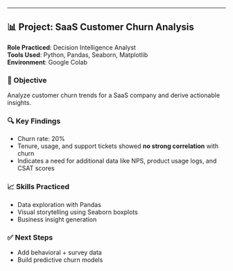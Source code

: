 ---

## 📊 Project: SaaS Customer Churn Analysis

**Role Practiced**: Decision Intelligence Analyst  
**Tools Used**: Python, Pandas, Seaborn, Matplotlib  
**Environment**: Google Colab

### 🎯 Objective
Analyze customer churn trends for a SaaS company and derive actionable insights.

### 🔍 Key Findings
- Churn rate: 20%
- Tenure, usage, and support tickets showed **no strong correlation** with churn
- Indicates a need for additional data like NPS, product usage logs, and CSAT scores

### 📈 Skills Practiced
- Data exploration with Pandas
- Visual storytelling using Seaborn boxplots
- Business insight generation

### ✅ Next Steps
- Add behavioral + survey data
- Build predictive churn models
